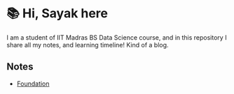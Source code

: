 # 📚 Hi, Sayak here

I am a student of IIT Madras BS Data Science course, and in this repository I share all my notes, and learning timeline! Kind of a blog. 

## Notes

- [Foundation](Foundation/)


